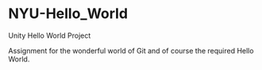 # NYU-Hello_World
 Unity Hello World Project

 Assignment for the wonderful world of Git and of course the required Hello World.

